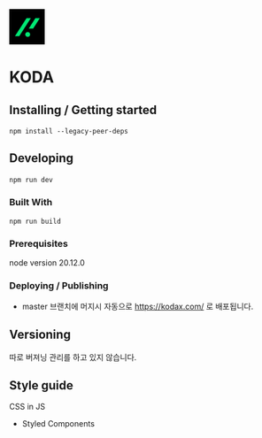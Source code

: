 <img src="./src/images/logo/logo.png" alt="koda" width="64"/>

# KODA

## Installing / Getting started

```shell
npm install --legacy-peer-deps
```

## Developing

```shell
npm run dev
```

### Built With

```shell
npm run build
```

### Prerequisites

node version 20.12.0

### Deploying / Publishing

- master 브랜치에 머지시 자동으로 https://kodax.com/ 로 배포됩니다.

## Versioning

따로 버져닝 관리를 하고 있지 않습니다.

## Style guide

CSS in JS

- Styled Components
